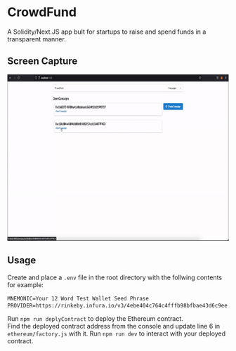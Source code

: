 # CrowdFund

A Solidity/Next.JS app bult for startups to raise and spend funds in a transparent manner.

## Screen Capture

<img src="https://github.com/JawadHossain/CrowdFund/blob/main/public/CrowdFund.gif" width="800" height="379"/>

## Usage

Create and place a `.env` file in the root directory with the follwing contents for example:

```
MNEMONIC=Your 12 Word Test Wallet Seed Phrase
PROVIDER=https://rinkeby.infura.io/v3/4ebe404c764c4fffb98bfbae43d6c9ee
```

Run `npm run deplyContract` to deploy the Ethereum contract.\
Find the deployed contract address from the console and update line 6 in `ethereum/factory.js` with it.
Run `npm run dev` to interact with your deployed contract.
